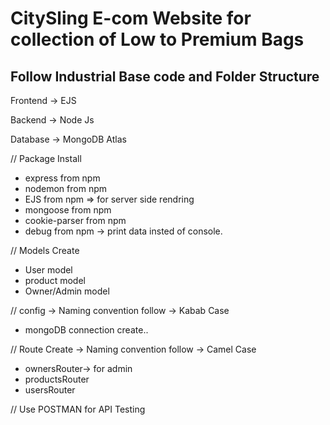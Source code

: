 <h1> CitySling E-com Website for collection of Low to Premium Bags</h1>

<h2> Follow Industrial Base code and Folder Structure </h2>
<div>
<p> Frontend -> EJS</p>
<p>Backend -> Node Js</p>
<p>Database -> MongoDB Atlas</p>
 </div>

// Package Install

- express from npm
- nodemon from npm
- EJS from npm => for server side rendring
- mongoose from npm
- cookie-parser from npm
- debug from npm -> print data insted of console.

// Models Create

- User model
- product model
- Owner/Admin model

// config -> Naming convention follow -> Kabab Case

- mongoDB connection create..

// Route Create -> Naming convention follow -> Camel Case

- ownersRouter-> for admin
- productsRouter
- usersRouter

// Use POSTMAN for API Testing
